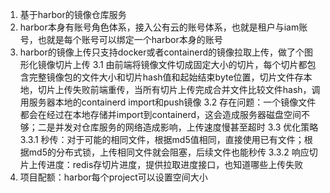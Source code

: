 1. 基于harbor的镜像仓库服务
2. harbor本身有账号角色体系，接入公有云的账号体系，也就是租户与iam账号，也就是每个账号可以绑定一个harbor本身的账号
3. harbor的镜像上传只支持docker或者containerd的镜像拉取上传，做了个图形化镜像切片上传
3.1 由前端将镜像文件切成固定大小的切片，每个切片都包含完整镜像包的文件大小和切片hash值和起始结束byte位置，切片文件存本地，切片上传失败前端重传，当所有切片上传完成合并文件比较文件hash，调用服务器本地的containerd import和push镜像
3.2 存在问题：一个镜像文件都会在经过在本地存储并import到containerd，这会造成服务器磁盘空间不够；二是并发对仓库服务的网络造成影响，上传速度慢甚至超时
3.3 优化策略
3.3.1 秒传：对于可能的相同文件，根据md5值相同，直接使用已有文件；根据md5的分布式锁，上传相同文件就会阻塞，后续文件也能秒传
3.3.2 响应切片上传进度：redis存切片进度，提供拉取进度接口，也知道哪些上传失败
4. 项目配额：harbor每个project可以设置空间大小